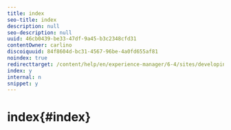 ```yaml
---
title: index
seo-title: index
description: null
seo-description: null
uuid: 46cb0439-be33-47df-9a45-b3c2348cfd31
contentOwner: carlino
discoiquuid: 84f8604d-bc31-4567-96be-4a0fd655af81
noindex: true
redirecttarget: /content/help/en/experience-manager/6-4/sites/developing/using/reference-materials
index: y
internal: n
snippet: y
---
```


# index{#index}


